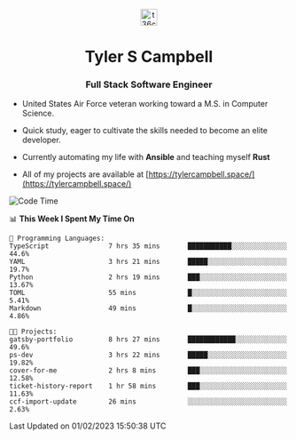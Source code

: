 <p align="center">
<a href="https://www.linkedin.com/in/t36campbell" target="blank"><img align="center" src="https://ik.imagekit.io/t36campbell/Portfolio/linkedin.png.original_m8bbGgPh6.png" alt="t36campbell" height="30" width="30" /></a>
</p>
<h1 align="center">Tyler S Campbell</h1>
<h3 align="center">Full Stack Software Engineer</h3>

* United States Air Force veteran working toward a M.S. in Computer Science.

* Quick study, eager to cultivate the skills needed to become an elite developer.

* Currently automating my life with **Ansible** and teaching myself **Rust**

* All of my projects are available at [https://tylercampbell.space/](https://tylercampbell.space/)

<!--START_SECTION:waka-->
![Code Time](http://img.shields.io/badge/Code%20Time-2%2C136%20hrs%2042%20mins-blue)

📊 **This Week I Spent My Time On** 

```text
💬 Programming Languages: 
TypeScript               7 hrs 35 mins       ███████████░░░░░░░░░░░░░░   44.6% 
YAML                     3 hrs 21 mins       █████░░░░░░░░░░░░░░░░░░░░   19.7% 
Python                   2 hrs 19 mins       ███░░░░░░░░░░░░░░░░░░░░░░   13.67% 
TOML                     55 mins             █░░░░░░░░░░░░░░░░░░░░░░░░   5.41% 
Markdown                 49 mins             █░░░░░░░░░░░░░░░░░░░░░░░░   4.86%

🐱‍💻 Projects: 
gatsby-portfolio         8 hrs 27 mins       ████████████░░░░░░░░░░░░░   49.6% 
ps-dev                   3 hrs 22 mins       █████░░░░░░░░░░░░░░░░░░░░   19.82% 
cover-for-me             2 hrs 8 mins        ███░░░░░░░░░░░░░░░░░░░░░░   12.58% 
ticket-history-report    1 hr 58 mins        ███░░░░░░░░░░░░░░░░░░░░░░   11.63% 
ccf-import-update        26 mins             ░░░░░░░░░░░░░░░░░░░░░░░░░   2.63%

```


 Last Updated on 01/02/2023 15:50:38 UTC
<!--END_SECTION:waka-->
